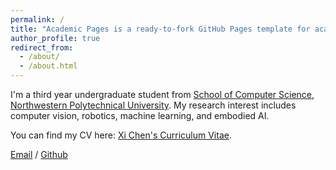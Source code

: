 ```yaml
---
permalink: /
title: "Academic Pages is a ready-to-fork GitHub Pages template for academic personal websites"
author_profile: true
redirect_from: 
  - /about/
  - /about.html
---
```


I'm a third year undergraduate student from [School of Computer Science](https://jsj.nwpu.edu.cn/), [Northwestern Polytechnical University](https://www.nwpu.edu.cn/). My research interest includes computer vision, robotics, machine learning, and embodied AI.

You can find my CV here: [Xi Chen's Curriculum Vitae](../assets/chenxi_cv.pdf).

[Email](chenxi036@mail.nwpu.edu.cn) / [Github](https://github.com/YourMelody107) 


